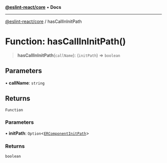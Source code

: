 [**@eslint-react/core**](../README.md) • **Docs**

***

[@eslint-react/core](../README.md) / hasCallInInitPath

# Function: hasCallInInitPath()

> **hasCallInInitPath**(`callName`): (`initPath`) => `boolean`

## Parameters

• **callName**: `string`

## Returns

`Function`

### Parameters

• **initPath**: `Option`\<[`ERComponentInitPath`](../type-aliases/ERComponentInitPath.md)\>

### Returns

`boolean`
